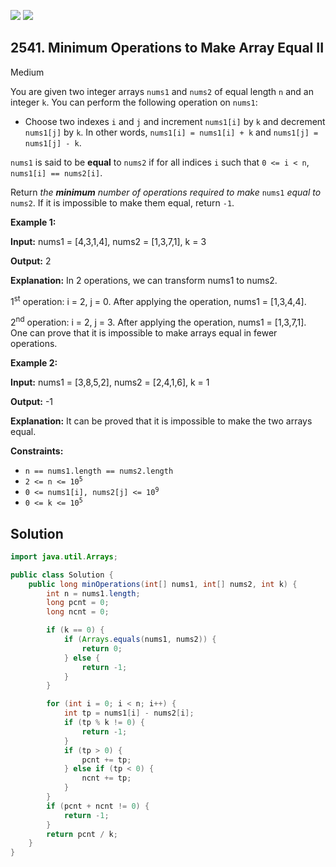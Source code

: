 [![](https://img.shields.io/github/stars/javadev/LeetCode-in-Java?label=Stars&style=flat-square)](https://github.com/javadev/LeetCode-in-Java)
[![](https://img.shields.io/github/forks/javadev/LeetCode-in-Java?label=Fork%20me%20on%20GitHub%20&style=flat-square)](https://github.com/javadev/LeetCode-in-Java/fork)

## 2541\. Minimum Operations to Make Array Equal II

Medium

You are given two integer arrays `nums1` and `nums2` of equal length `n` and an integer `k`. You can perform the following operation on `nums1`:

*   Choose two indexes `i` and `j` and increment `nums1[i]` by `k` and decrement `nums1[j]` by `k`. In other words, `nums1[i] = nums1[i] + k` and `nums1[j] = nums1[j] - k`.

`nums1` is said to be **equal** to `nums2` if for all indices `i` such that `0 <= i < n`, `nums1[i] == nums2[i]`.

Return _the **minimum** number of operations required to make_ `nums1` _equal to_ `nums2`. If it is impossible to make them equal, return `-1`.

**Example 1:**

**Input:** nums1 = [4,3,1,4], nums2 = [1,3,7,1], k = 3

**Output:** 2

**Explanation:** In 2 operations, we can transform nums1 to nums2. 

1<sup>st</sup> operation: i = 2, j = 0. After applying the operation, nums1 = [1,3,4,4]. 

2<sup>nd</sup> operation: i = 2, j = 3. After applying the operation, nums1 = [1,3,7,1]. One can prove that it is impossible to make arrays equal in fewer operations.

**Example 2:**

**Input:** nums1 = [3,8,5,2], nums2 = [2,4,1,6], k = 1

**Output:** -1

**Explanation:** It can be proved that it is impossible to make the two arrays equal.

**Constraints:**

*   `n == nums1.length == nums2.length`
*   <code>2 <= n <= 10<sup>5</sup></code>
*   <code>0 <= nums1[i], nums2[j] <= 10<sup>9</sup></code>
*   <code>0 <= k <= 10<sup>5</sup></code>

## Solution

```java
import java.util.Arrays;

public class Solution {
    public long minOperations(int[] nums1, int[] nums2, int k) {
        int n = nums1.length;
        long pcnt = 0;
        long ncnt = 0;

        if (k == 0) {
            if (Arrays.equals(nums1, nums2)) {
                return 0;
            } else {
                return -1;
            }
        }

        for (int i = 0; i < n; i++) {
            int tp = nums1[i] - nums2[i];
            if (tp % k != 0) {
                return -1;
            }
            if (tp > 0) {
                pcnt += tp;
            } else if (tp < 0) {
                ncnt += tp;
            }
        }
        if (pcnt + ncnt != 0) {
            return -1;
        }
        return pcnt / k;
    }
}
```